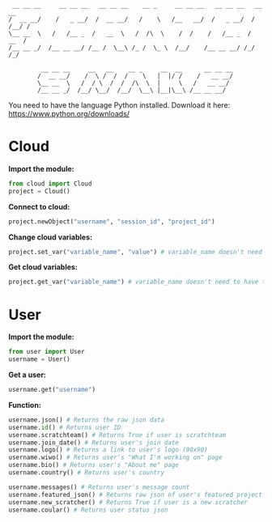 ```
 __ __ __     __ __ __   __ __ __    __ _     __ __ __   __ __ __   __   __
/  __ __/    /   _ __/  /  __ __/   /    \   /__   __/  /   _ __/  / /__/ /     
\__ __  \   /   /__ _  /   __  \   /  /\  \    /  /    /   /__ _  /  __  /    
/__ __ _/  /__ __ __/ /__ /  \__\ /_ /  \_ \  /__/    /__ __ __/ /_/  /_/

         __ __ __     __   __    __ _     __  __      __ __ __
        /  __ __/    /  \ /  /  /    \   |  |/ /    /   __ __/
        \__ __  \   /  / \  /  /  /\  \  |     \   /   __ __/
        /__ __ _/  /__/ \__/  /__/  \__\ |__|\__\ /__ __ __/
```

You need to have the language Python installed. Download it here: https://www.python.org/downloads/

# Cloud
**Import the module:**
```python
from cloud import Cloud
project = Cloud()
```

**Connect to cloud:**
```python
project.newObject("username", "session_id", "project_id")
```

**Change cloud variables:**
```python
project.set_var("variable_name", "value") # variable_name doesn't need to have the ☁ char, value is int
```

**Get cloud variables:**
```python
project.get_var("variable_name") # variable_name doesn't need to have the ☁ char
```

# User
**Import the module:**
```python
from user import User
username = User()
```

**Get a user:**
```python
username.get("username")
```

**Function:**
```python
username.json() # Returns the raw json data
username.id() # Returns user ID
username.scratchteam() # Returns True if user is scratchteam
username.join_date() # Returns user's join date
username.logo() # Returns a link to user's logo (90x90)
username.wiwo() # Returns user's "What I'm working on" page
username.bio() # Returns user's "About me" page
username.country() # Returns user's country

username.messages() # Returns user's message count
username.featured_json() # Returns raw json of user's featured project
username.new_scratcher() # Returns True if user is a new scratcher
username.coular() # Returns user status json
```
